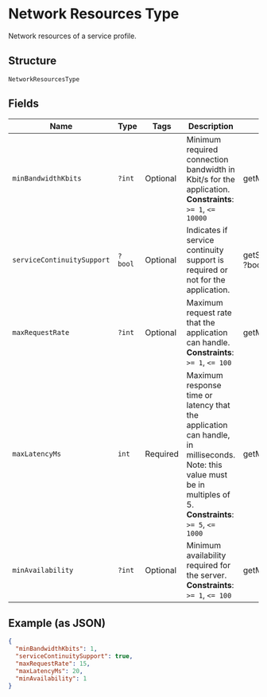 
# Network Resources Type

Network resources of a service profile.

## Structure

`NetworkResourcesType`

## Fields

| Name | Type | Tags | Description | Getter | Setter |
|  --- | --- | --- | --- | --- | --- |
| `minBandwidthKbits` | `?int` | Optional | Minimum required connection bandwidth in Kbit/s for the application.<br>**Constraints**: `>= 1`, `<= 10000` | getMinBandwidthKbits(): ?int | setMinBandwidthKbits(?int minBandwidthKbits): void |
| `serviceContinuitySupport` | `?bool` | Optional | Indicates if service continuity support is required or not for the application. | getServiceContinuitySupport(): ?bool | setServiceContinuitySupport(?bool serviceContinuitySupport): void |
| `maxRequestRate` | `?int` | Optional | Maximum request rate that the application can handle.<br>**Constraints**: `>= 1`, `<= 100` | getMaxRequestRate(): ?int | setMaxRequestRate(?int maxRequestRate): void |
| `maxLatencyMs` | `int` | Required | Maximum response time or latency that the application can handle, in milliseconds. Note: this value must be in multiples of 5.<br>**Constraints**: `>= 5`, `<= 1000` | getMaxLatencyMs(): int | setMaxLatencyMs(int maxLatencyMs): void |
| `minAvailability` | `?int` | Optional | Minimum availability required for the server.<br>**Constraints**: `>= 1`, `<= 100` | getMinAvailability(): ?int | setMinAvailability(?int minAvailability): void |

## Example (as JSON)

```json
{
  "minBandwidthKbits": 1,
  "serviceContinuitySupport": true,
  "maxRequestRate": 15,
  "maxLatencyMs": 20,
  "minAvailability": 1
}
```


